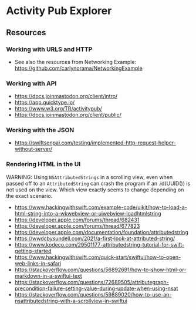 #  Activity Pub Explorer


## Resources

### Working with URLS and HTTP
- See also the resources from Networking Example: https://github.com/carlynorama/NetworkingExample

### Working with API
- https://docs.joinmastodon.org/client/intro/
- https://app.quicktype.io/
- https://www.w3.org/TR/activitypub/
- https://docs.joinmastodon.org/client/public/

### Working with the JSON
- https://swiftsenpai.com/testing/implemented-http-request-helper-without-server/

### Rendering HTML in the UI
WARNING: Using `NSAttributedStrings` in a scrolling view, even when passed off to an `AttributedString` can crash the program if an .id(UUID()) is not used on the view. Which view exactly seems to change depending on the exact scenario.  
- https://www.hackingwithswift.com/example-code/uikit/how-to-load-a-html-string-into-a-wkwebview-or-uiwebview-loadhtmlstring
- https://developer.apple.com/forums/thread/682431
- https://developer.apple.com/forums/thread/677823
- https://developer.apple.com/documentation/foundation/attributedstring
- https://wwdcbysundell.com/2021/a-first-look-at-attributed-string/
- https://www.kodeco.com/29501177-attributedstring-tutorial-for-swift-getting-started
- https://www.hackingwithswift.com/quick-start/swiftui/how-to-open-web-links-in-safari
- https://stackoverflow.com/questions/56892691/how-to-show-html-or-markdown-in-a-swiftui-text
- https://stackoverflow.com/questions/72689505/attributegraph-precondition-failure-setting-value-during-update-when-using-nsat
- https://stackoverflow.com/questions/59889020/how-to-use-an-nsattributedstring-with-a-scrollview-in-swiftui
